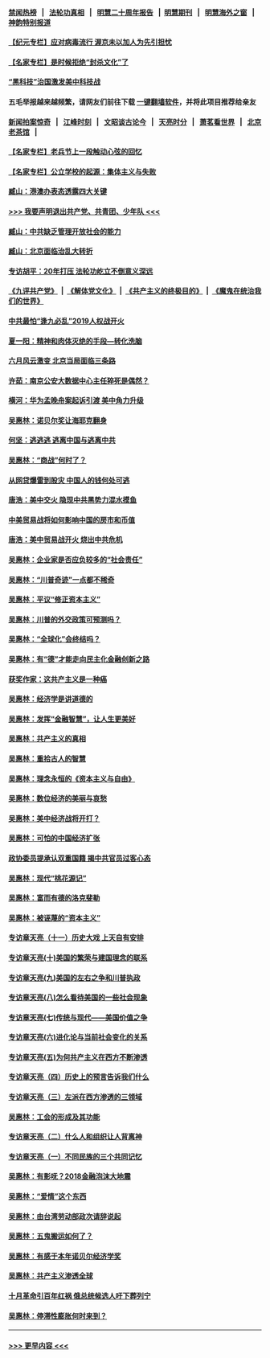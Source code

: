 #### [禁闻热榜](热点新闻.md?=0)  &nbsp;&nbsp;|&nbsp;&nbsp; [法轮功真相](https://github.com/gfw-breaker/truth/blob/master/README.md?=0) &nbsp;&nbsp;|&nbsp;&nbsp; [明慧二十周年报告](https://github.com/gfw-breaker/mh-reports/blob/master/README.md?=0) &nbsp;&nbsp;|&nbsp;&nbsp;[明慧期刊](https://github.com/gfw-breaker/mh-qikan) &nbsp;&nbsp;|&nbsp;&nbsp; [明慧海外之窗](https://github.com/gfw-breaker/mh-news/blob/master/README.md?=0) &nbsp;&nbsp;|&nbsp;&nbsp; [神韵特别报道](https://github.com/gfw-breaker/mh-news/blob/master/shenyun.md?=0)
#### [【纪元专栏】应对病毒流行 渥京未以加人为先引担忧](../pages/nsc423/n11875714.md?t=03121231) 
#### [【名家专栏】是时候拒绝“封杀文化”了](../pages/nsc423/n11814093.md?t=03121231) 
#### [“黑科技”治国激发美中科技战](../pages/nsc423/n11638056.md?t=03121231) 
#### 五毛举报越来越频繁，请网友们前往下载 [一键翻墙软件](https://github.com/gfw-breaker/ssr-accounts)，并将此项目推荐给亲友
#### [新闻拍案惊奇](https://github.com/gfw-breaker/banned-news/blob/master/pages/link4.md) &nbsp;&nbsp;|&nbsp;&nbsp; [江峰时刻](https://github.com/gfw-breaker/banned-news/blob/master/pages/link4.md) &nbsp;&nbsp;|&nbsp;&nbsp; [文昭谈古论今](https://github.com/gfw-breaker/banned-news/blob/master/pages/link4.md) &nbsp;&nbsp;|&nbsp;&nbsp; [天亮时分](https://github.com/gfw-breaker/banned-news/blob/master/pages/link4.md) &nbsp;&nbsp;|&nbsp;&nbsp; [萧茗看世界](https://github.com/gfw-breaker/banned-news/blob/master/pages/link4.md) &nbsp;&nbsp;|&nbsp;&nbsp; [北京老茶馆](https://github.com/gfw-breaker/banned-news/blob/master/pages/link4.md) &nbsp;&nbsp;|&nbsp;&nbsp; 
#### [【名家专栏】老兵节上一段触动心弦的回忆](../pages/nsc423/n11646016.md?t=03121231) 
#### [【名家专栏】公立学校的起源：集体主义与失败](../pages/nsc423/n11601833.md?t=03121231) 
#### [臧山：港澳办表态透露四大关键](../pages/nsc423/n11421628.md?t=03121231) 
#### [>>> 我要声明退出共产党、共青团、少年队 <<<](https://github.com/begood0513/goodnews/blob/master/quit/letter.md) 
#### [臧山：中共缺乏管理开放社会的能力](../pages/nsc423/n11407457.md?t=03121231) 
#### [臧山：北京面临治乱大转折](../pages/nsc423/n11406895.md?t=03121231) 
#### [专访胡平：20年打压 法轮功屹立不倒意义深远](../pages/nsc423/n11398800.md?t=03121231) 
#### [《九评共产党》](https://github.com/begood0513/9ping.md/blob/master/README.md) &nbsp;|&nbsp; [《解体党文化》](../../../../jtdwh.md/blob/master/README.md)  &nbsp;|&nbsp; [《共产主义的终极目的》](../../../../gczydzjmd.md/blob/master/README.md) &nbsp;|&nbsp; [《魔鬼在统治我们的世界》](../../../../mgztzwmdsj.md/blob/master/README.md) 
#### [中共最怕“逢九必乱”2019人权战开火](../pages/nsc423/n11385248.md?t=03121231) 
#### [夏一阳：精神和肉体灭绝的手段—转化洗脑](../pages/nsc423/n11368250.md?t=03121231) 
#### [六月风云激变 北京当局面临三条路](../pages/nsc423/n11313668.md?t=03121231) 
#### [许茹：南京公安大数据中心主任猝死是偶然？](../pages/nsc423/n11064744.md?t=03121231) 
#### [横河：华为孟晚舟案起诉引渡 美中角力升级](../pages/nsc423/n11027230.md?t=03121231) 
#### [吴惠林：诺贝尔奖让海耶克翻身](../pages/nsc423/n10890049.md?t=03121231) 
#### [何坚：逃逃逃 逃离中国与逃离中共](../pages/nsc423/n10592891.md?t=03121231) 
#### [吴惠林：“商战”何时了？](../pages/nsc423/n10573558.md?t=03121231) 
#### [从网贷爆雷到股灾 中国人的钱何处可逃](../pages/nsc423/n10572800.md?t=03121231) 
#### [唐浩：美中交火 隐现中共黑势力混水摸鱼](../pages/nsc423/n10544040.md?t=03121231) 
#### [中美贸易战将如何影响中国的房市和币值](../pages/nsc423/n10543697.md?t=03121231) 
#### [唐浩：美中贸易战开火 烧出中共危机](../pages/nsc423/n10540126.md?t=03121231) 
#### [吴惠林：企业家是否应负较多的“社会责任”](../pages/nsc423/n10535022.md?t=03121231) 
#### [吴惠林：“川普奇迹”一点都不稀奇](../pages/nsc423/n10512808.md?t=03121231) 
#### [吴惠林：平议“修正资本主义”](../pages/nsc423/n10495724.md?t=03121231) 
#### [吴惠林：川普的外交政策可预测吗？](../pages/nsc423/n10462387.md?t=03121231) 
#### [吴惠林：“全球化”会终结吗？](../pages/nsc423/n10452838.md?t=03121231) 
#### [吴惠林：有“德”才能走向民主化金融创新之路](../pages/nsc423/n10432292.md?t=03121231) 
#### [获奖作家：这共产主义是一种癌](../pages/nsc423/n10431541.md?t=03121231) 
#### [吴惠林：经济学是讲道德的](../pages/nsc423/n10398014.md?t=03121231) 
#### [吴惠林：发挥“金融智慧”，让人生更美好](../pages/nsc423/n10375019.md?t=03121231) 
#### [吴惠林：共产主义的真相](../pages/nsc423/n10351394.md?t=03121231) 
#### [吴惠林：重拾古人的智慧](../pages/nsc423/n10337691.md?t=03121231) 
#### [吴惠林：理念永恒的《资本主义与自由》](../pages/nsc423/n10316274.md?t=03121231) 
#### [吴惠林：数位经济的美丽与哀愁](../pages/nsc423/n10292946.md?t=03121231) 
#### [吴惠林：美中经济战将开打？](../pages/nsc423/n10258825.md?t=03121231) 
#### [吴惠林：可怕的中国经济扩张](../pages/nsc423/n10219147.md?t=03121231) 
#### [政协委员提承认双重国籍 揭中共官员过客心态](../pages/nsc423/n10208809.md?t=03121231) 
#### [吴惠林：现代“桃花源记”](../pages/nsc423/n10185234.md?t=03121231) 
#### [吴惠林：富而有德的洛克斐勒](../pages/nsc423/n10142264.md?t=03121231) 
#### [吴惠林：被诬蔑的“资本主义”](../pages/nsc423/n10124816.md?t=03121231) 
#### [专访章天亮（十一）历史大戏 上天自有安排](../pages/nsc423/n10094905.md?t=03121231) 
#### [专访章天亮(十)美国的繁荣与建国理念的联系](../pages/nsc423/n10094899.md?t=03121231) 
#### [专访章天亮(九)美国的左右之争和川普执政](../pages/nsc423/n10094889.md?t=03121231) 
#### [专访章天亮(八)怎么看待美国的一些社会现象](../pages/nsc423/n10094857.md?t=03121231) 
#### [专访章天亮(七)传统与现代——美国价值之争](../pages/nsc423/n10093140.md?t=03121231) 
#### [专访章天亮(六)进化论与当前社会变化的关系](../pages/nsc423/n10092036.md?t=03121231) 
#### [专访章天亮(五)为何共产主义在西方不断渗透](../pages/nsc423/n10083620.md?t=03121231) 
#### [专访章天亮（四）历史上的预言告诉我们什么](../pages/nsc423/n10083606.md?t=03121231) 
#### [专访章天亮（三）左派在西方渗透的三领域](../pages/nsc423/n10081115.md?t=03121231) 
#### [吴惠林：工会的形成及其功能](../pages/nsc423/n10080633.md?t=03121231) 
#### [专访章天亮（二）什么人和组织让人背离神](../pages/nsc423/n10076637.md?t=03121231) 
#### [专访章天亮（一）不同民族的三个共同记忆](../pages/nsc423/n10074188.md?t=03121231) 
#### [吴惠林：有影呒？2018金融泡沫大地震](../pages/nsc423/n10040534.md?t=03121231) 
#### [吴惠林：“爱情”这个东西](../pages/nsc423/n10019423.md?t=03121231) 
#### [吴惠林：由台湾劳动部政次请辞说起](../pages/nsc423/n9979679.md?t=03121231) 
#### [吴惠林：五鬼搬运如何了？](../pages/nsc423/n9925338.md?t=03121231) 
#### [吴惠林：有感于本年诺贝尔经济学奖](../pages/nsc423/n9871883.md?t=03121231) 
#### [吴惠林：共产主义渗透全球](../pages/nsc423/n9812748.md?t=03121231) 
#### [十月革命引百年红祸 俄总统候选人吁下葬列宁](../pages/nsc423/n9810182.md?t=03121231) 
#### [吴惠林：停滞性膨胀何时来到？](../pages/nsc423/n9764136.md?t=03121231) 

----
#### [ >>> 更早内容 <<< ](../indexes/nsc423-earlier.md)
